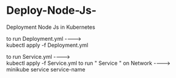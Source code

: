 # Deploy-Node-Js-
Deployment Node Js in Kubernetes

to run Deployment.yml ---->   
    kubectl apply -f Deployment.yml


to run Service.yml ---->   
    kubectl apply -f Service.yml
 to run " Service " on Network ---->   
    minikube service service-name
